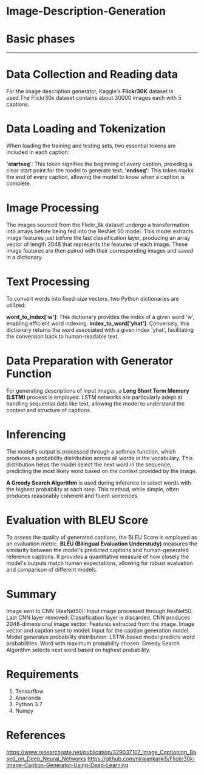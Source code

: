 # Image-Description-Generation
# Basic phases 
-----------------------------------------------------------------------------------------------------------------------------
# Data Collection and Reading data
For the image description generator, Kaggle's **Flickr30K** dataset is used.The Flickr30k dataset contains about 30000 images each with 5 captions.

# Data Loading and Tokenization
When loading the training and testing sets, two essential tokens are included in each caption:

**'startseq**': This token signifies the beginning of every caption, providing a clear start point for the model to generate text.
**'endseq'**: This token marks the end of every caption, allowing the model to know when a caption is complete.

# Image Processing
The images sourced from the Flickr_8k dataset undergo a transformation into arrays before being fed into the ResNet 50 model. This model extracts image features just before the last classification layer, producing an array vector of length 2048 that represents the features of each image. These image features are then paired with their corresponding images and saved in a dictionary.

# Text Processing
To convert words into fixed-size vectors, two Python dictionaries are utilized:

**word_to_index['w']**: This dictionary provides the index of a given word 'w', enabling efficient word indexing.
**index_to_word['yhat']**: Conversely, this dictionary returns the word associated with a given index 'yhat', facilitating the conversion back to human-readable text.

# Data Preparation with Generator Function
For generating descriptions of input images, a **Long Short Term Memory (LSTM)** process is employed. LSTM networks are particularly adept at handling sequential data like text, allowing the model to understand the context and structure of captions.

# Inferencing
The model's output is processed through a softmax function, which produces a probability distribution across all words in the vocabulary. This distribution helps the model select the next word in the sequence, predicting the most likely word based on the context provided by the image.

**A Greedy Search Algorithm** is used during inference to select words with the highest probability at each step. This method, while simple, often produces reasonably coherent and fluent sentences.

# Evaluation with BLEU Score
To assess the quality of generated captions, the BLEU Score is employed as an evaluation metric. **BLEU (Bilingual Evaluation Understudy)** measures the similarity between the model's predicted captions and human-generated reference captions. It provides a quantitative measure of how closely the model's outputs match human expectations, allowing for robust evaluation and comparison of different models.

# Summary
Image sent to CNN (ResNet50): Input image processed through ResNet50.
Last CNN layer removed: Classification layer is discarded.
CNN produces 2048-dimensional image vector: Features extracted from the image.
Image vector and caption sent to model: Input for the caption generation model.
Model generates probability distribution: LSTM-based model predicts word probabilities.
Word with maximum probability chosen: Greedy Search Algorithm selects next word based on highest probability.

# Requirements
1. Tensorflow
2. Anaconda
3. Python 3.7
4. Numpy

# References 
https://www.researchgate.net/publication/329037107_Image_Captioning_Based_on_Deep_Neural_Networks
https://github.com/nirajankarki5/Flickr30k-Image-Caption-Generator-Using-Deep-Learning
